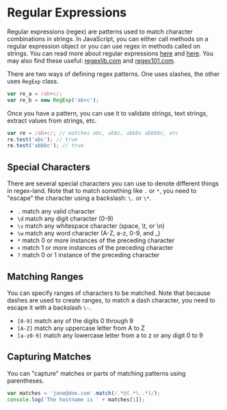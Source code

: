 # Regular Expressions

Regular expressions (regex) are patterns used to match character combinations in strings. In JavaScript, you can either call methods on a regular expression object or you can use regex in methods called on strings. You can read more about regular expressions [here](https://developer.mozilla.org/en-US/docs/Web/JavaScript/Guide/Regular_Expressions) and [here](https://www.sitepoint.com/expressions-javascript/). You may also find these useful: [regexlib.com](http://www.regexlib.com/) and [regex101.com](https://regex101.com/).



There are two ways of defining regex patterns. One uses slashes, the other uses `RegExp` class.

```javascript
var re_a = /ab+c/;
var re_b = new RegExp('ab+c');
```

Once you have a pattern, you can use it to validate strings, text strings, extract values from strings, etc.

```javascript
var re = /ab+c/; // matches abc, abbc, abbbc abbbbc, etc
re.test('abc'); // true
re.test('abbbc'); // true
```

## Special Characters

There are several special characters you can use to denote different things in regex-land. Note that to match something like `.` or `*`, you need to "escape" the character using a backslash: `\.` or `\*`.

- `.` match any valid character
- `\d` match any digit character (0-9)
- `\s` match any whitespace character (space, \t, or \n)
- `\w` match any word character (A-Z, a-z, 0-9, and _)
- `*` match 0 or more instances of the preceding character
- `+` match 1 or more instances of the preceding character
- `?` match 0 or 1 instance of the preceding character


## Matching Ranges

You can specify ranges of characters to be matched. Note that because dashes are used to create ranges, to match a dash character, you need to escape it with a backslash `\-`.

- `[0-9]` match any of the digits 0 through 9
- `[A-Z]` match any uppercase letter from A to Z
- `[a-z0-9]` match any lowercase letter from a to z or any digit 0 to 9


## Capturing Matches

You can "capture" matches or parts of matching patterns using parentheses.

```javascript
var matches = 'jane@doe.com'.match(/.*@(.*\..*)/);
console.log('The hostname is ' + matches[1]);
```